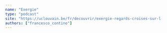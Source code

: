 ```yaml
---
name: "Exergie"
type: "podcast"
site: "https://uclouvain.be/fr/decouvrir/exergie-regards-croises-sur-l-energie-sous-toutes-ses-formes.html"
authors: ["francesco_contino"]
---
```

